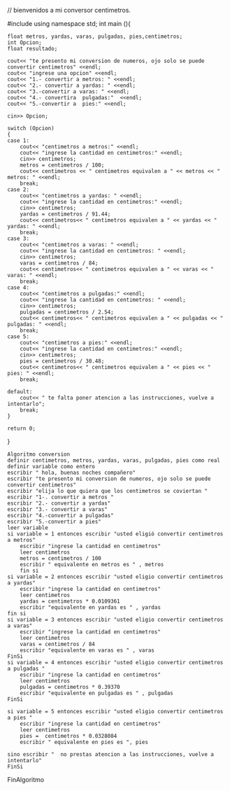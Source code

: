 // bienvenidos a mi conversor  centimetros.
 
#include <iostream>
using namespace std;
int main (){

    float metros, yardas, varas, pulgadas, pies,centimetros;
    int Opcion;
    float resultado;

    cout<< "te presento mi conversion de numeros, ojo solo se puede convertir centimetros" <<endl;
    cout<< "ingrese una opcion" <<endl;
    cout<< "1.- convertir a metros: " <<endl;
    cout<< "2.- convertir a yardas: " <<endl;
    cout<< "3.-convertir a varas: " <<endl;
    cout<< "4.- convertira  pulgadas:"  <<endl;
    cout<< "5.-convertir a  pies:" <<endl;

    cin>> Opcion;
      
    switch (Opcion)
    {
    case 1: 
        cout<< "centimetros a metros:" <<endl;
        cout<< "ingrese la cantidad en centimetros:" <<endl;
        cin>> centimetros; 
        metros = centimetros / 100;
        cout<< centimetros << " centimetros equivalen a " << metros << " metros: " <<endl;
        break;
    case 2: 
        cout<< "centimetros a yardas: " <<endl;
        cout<< "ingrese la cantidad en centimetros:" <<endl;
        cin>> centimetros;
        yardas = centimetros / 91.44;
        cout<< centimetros<< " centimetros equivalen a " << yardas << " yardas: " <<endl;
        break;
    case 3: 
        cout<< "centimetros a varas: " <<endl;
        cout<< "ingrese la cantidad en centimetros: " <<endl;
        cin>> centimetros;
        varas = centimetros / 84;
        cout<< centimetros<< " centimetros equivalen a " << varas << " varas: " <<endl;
        break;
    case 4: 
        cout<< "centimetros a pulgadas:" <<endl;
        cout<< "ingrese la cantidad en centimetros: " <<endl;
        cin>> centimetros;
        pulgadas = centimetros / 2.54;
        cout<< centimetros<< " centimetros equivalen a " << pulgadas << " pulgadas: " <<endl;
        break;
    case 5: 
        cout<< "centimetros a pies:" <<endl;
        cout<< "ingrese la cantidad en centimetros:" <<endl;
        cin>> centimetros;
        pies = centimetros / 30.48;
        cout<< centimetros<< " centimetros equivalen a " << pies << " pies: " <<endl;
        break;

    default:
        cout<< " te falta poner atencion a las instrucciones, vuelve a intentarlo";
        break;
    }

    return 0;
}





    Algoritmo conversion 
	definir centimetros, metros, yardas, varas, pulgadas, pies como real 
	definir variable como entero 
	escribir " hola, buenas noches compañero"
	escribir "te presento mi conversion de numeros, ojo solo se puede convertir centimetros"
	escribir "elija lo que quiera que los centimetros se coviertan "
	escribir "1-. convertir a metros "
	escribir "2.- convertir a yardas"
	escribir "3.- convertir a varas"
	escribir "4.-convertir a pulgadas"
	escribir "5.-convertir a pies"
	leer variable
	si variable = 1 entonces escribir "usted eligió convertir centimetros a metros"
		escribir "ingrese la cantidad en centimetros"
		leer centimetros 
		metros = centimetros / 100
		escribir " equivalente en metros es " , metros
		fin si 
	si variable = 2 entonces escribir "usted eligio convertir centimetros a yardas"
		escribir "ingrese la cantidad en centimetros"
		leer centimetros 
		yardas = centimetros * 0.0109361
		escribir "equivalente en yardas es " , yardas
	fin si 
	si variable = 3 entonces escribir "usted eligio convertir centimetros a varas"
		escribir "ingrese la cantidad en centimetros"
		leer centimetros 
		varas = centimetros / 84
		escribir "equivalente en varas es " , varas
	FinSi
	si variable = 4 entonces escribir "usted eligio convertir centimetros a pulgadas "
		escribir "ingrese la cantidad en centimetros"
		leer centimetros 
		pulgadas = centimetros * 0.39370
		escribir "equivalente en pulgadas es " , pulgadas
	FinSi
	
	si variable = 5 entonces escribir "usted eligio convertir centimetros a pies "
		escribir "ingrese la cantidad en centimetros"
		leer centimetros 
		pies =  centimetros * 0.0328084
		escribir " equivalente en pies es ", pies
		
	sino escribir "  no prestas atencion a las instrucciones, vuelve a intentarlo"
	FinSi


	
	
	
	
FinAlgoritmo
